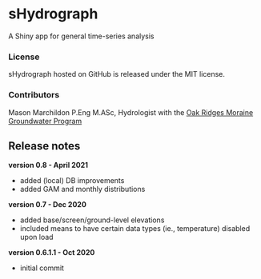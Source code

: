# sHydrograph
A Shiny app for general time-series analysis

### License

sHydrograph hosted on GitHub is released under the MIT license.

### Contributors

Mason Marchildon P.Eng M.ASc, Hydrologist with the [Oak Ridges Moraine Groundwater Program](http://oakridgeswater.ca/)

## Release notes

**version 0.8 - April 2021**

* added (local) DB improvements
* added GAM and monthly distributions

**version 0.7 - Dec 2020**

* added base/screen/ground-level elevations
* included means to have certain data types (ie., temperature) disabled upon load

**version 0.6.1.1 - Oct 2020**

* initial commit